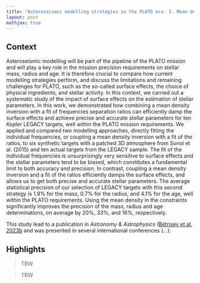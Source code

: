 ```yaml
---
title: "Asteroseismic modelling strategies in the PLATO era. I. Mean density inversions and direct treatment of the seismic information"
layout: post
mathjax: true
---
```


<!-- excerpt-end -->

## Context

Asteroseismic modelling will be part of the pipeline of the PLATO mission and will play a key role in the mission precision requirements on stellar mass, radius and age. It is therefore crucial to compare how current modelling strategies perform, and discuss the limitations and remaining challenges for PLATO, such as the so-called surface effects, the choice of physical ingredients, and stellar activity. In this context, we carried out a systematic study of the impact of surface effects on the estimation of stellar parameters. In this work, we demonstrated how combining a mean density inversion with a fit of frequencies separation ratios can efficiently damp the surface effects and achieve precise and accurate stellar parameters for ten *Kepler* LEGACY targets, well within the PLATO mission requirements.
We applied and compared two modelling approaches, directly fitting the individual frequencies, or coupling a mean density inversion with a fit of the ratios, to six synthetic targets with a patched 3D atmosphere from Sonoi et al. (2015) and ten actual targets from the LEGACY sample. The fit of the individual frequencies is unsurprisingly very sensitive to surface effects and the stellar parameters tend to be biased, which constitutes a fundamental limit to both accuracy and precision. In contrast, coupling a mean density inversion and a fit of the ratios efficiently damps the surface effects, and allows us to get both precise and accurate stellar parameters. The average statistical precision of our selection of LEGACY targets with this second strategy is 1.9% for the mass, 0.7% for the radius, and 4.1% for the age, well within the PLATO requirements. Using the mean density in the constraints significantly improves the precision of the mass, radius and age determinations, on average by 20%, 33%, and 16%, respectively.

This study lead to a publication in *Astronomy & Astrophysics* ([Bétrisey et al. 2023b](https://ui.adsabs.harvard.edu/abs/2022A%26A...659A..56B/abstract](https://ui.adsabs.harvard.edu/abs/2023A%26A...676A..10B/abstract)) and was presented in several international conferences (...).



## Highlights

> TBW


> TBW

